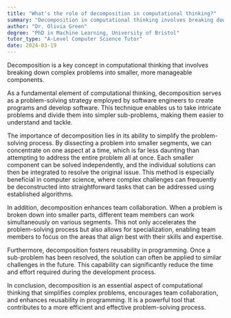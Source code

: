 ```yaml
---
title: "What's the role of decomposition in computational thinking?"
summary: "Decomposition in computational thinking involves breaking down complex problems into smaller, more manageable parts."
author: "Dr. Olivia Green"
degree: "PhD in Machine Learning, University of Bristol"
tutor_type: "A-Level Computer Science Tutor"
date: 2024-03-19
---
```


Decomposition is a key concept in computational thinking that involves breaking down complex problems into smaller, more manageable components.

As a fundamental element of computational thinking, decomposition serves as a problem-solving strategy employed by software engineers to create programs and develop software. This technique enables us to take intricate problems and divide them into simpler sub-problems, making them easier to understand and tackle.

The importance of decomposition lies in its ability to simplify the problem-solving process. By dissecting a problem into smaller segments, we can concentrate on one aspect at a time, which is far less daunting than attempting to address the entire problem all at once. Each smaller component can be solved independently, and the individual solutions can then be integrated to resolve the original issue. This method is especially beneficial in computer science, where complex challenges can frequently be deconstructed into straightforward tasks that can be addressed using established algorithms.

In addition, decomposition enhances team collaboration. When a problem is broken down into smaller parts, different team members can work simultaneously on various segments. This not only accelerates the problem-solving process but also allows for specialization, enabling team members to focus on the areas that align best with their skills and expertise.

Furthermore, decomposition fosters reusability in programming. Once a sub-problem has been resolved, the solution can often be applied to similar challenges in the future. This capability can significantly reduce the time and effort required during the development process.

In conclusion, decomposition is an essential aspect of computational thinking that simplifies complex problems, encourages team collaboration, and enhances reusability in programming. It is a powerful tool that contributes to a more efficient and effective problem-solving process.
    